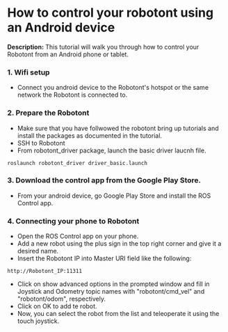 # How to control your robotont using an Android device
**Description:** This tutorial will walk you through how to control your Robotont from an Android phone or tablet.
### 1. Wifi setup
* Connect you android device to the Robotont's hotspot or the same network the Robotont is connected to.
### 2. Prepare the Robotont
* Make sure that you have follwowed the robotont bring up tutorials and install the packages as documented in the tutorial.
* SSH to Robotont
* From robotont_driver package, launch the basic driver laucnh file. <br/>

``` roslaunch robotont_driver driver_basic.launch ```

### 3. Download the control app from the Google Play Store. 
* From your android device, go Google Play Store and install the ROS Control app.
### 4. Connecting your phone to Robotont
* Open the ROS Control app on your phone.
* Add a new robot using the plus sign in the top right corner and give it a desired name.
* Insert the Robotont IP into Master URI field like the following: <br/>

``` http://Robotont_IP:11311 ```

* Click on show advanced options in the prompted window and fill in Joystick and Odometry topic names with "robotont/cmd_vel" and "robotont/odom", respectively.
* Click on OK to add te robot.
* Now, you can select the robot from the list and teleoperate it using the touch joystick.
